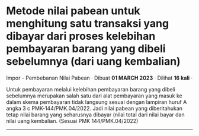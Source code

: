 Metode nilai pabean untuk menghitung satu transaksi yang dibayar dari proses kelebihan pembayaran barang yang dibeli sebelumnya (dari uang kembalian)
=====================================================================================================================================================

Impor - Pembebanan Nilai Pabean · Dibuat **01 MARCH 2023** · Dilihat **16 kali** ·

Untuk pembayaran melalui kelebihan pembayaran barang yang dibeli sebelumnya merupakan salah satu dari alat pembayaran yang masuk ke dalam skema pembayaran tidak langsung sesuai dengan lampiran huruf A angka 3 c PMK-144/PMK.04/2022. Jadi nilai pabean yang diberitahukan tetap nilai barang yang seharusnya dibayar (nilai total dari nilai bayar dan nilai uang kembalian. (Sesuai PMK 144/PMK.04/2022)

  
  
  

* * *